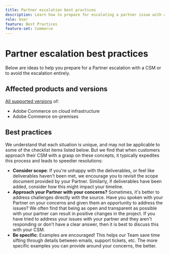 ```yaml
---
title: Partner escalation best practices
description: Learn how to prepare for escalating a partner issue with an Adobe Customer Success Manager or how to avoid an escalation.
role: User
feature: Best Practices
feature-set: Commerce
---
```


# Partner escalation best practices

Below are ideas to help you prepare for a Partner escalation with a CSM or to avoid the escalation entirely.

## Affected products and versions

[All supported versions](../../../release/versions.html) of:

* Adobe Commerce on cloud infrastructure
* Adobe Commerce on-premises

## Best practices

We understand that each situation is unique, and may not be applicable to some of the checklist items listed below. But we find that when customers approach their CSM with a grasp on these concepts, it typically expedites this process and leads to speedier resolutions:

* **Consider scope**: If you're unhappy with the deliverables, or feel like deliverables haven't been met, we encourage you to revisit the scope document provided by your Partner. Similarly, if deliverables have been added, consider how this might impact your timeline.
* **Approach your Partner with your concerns?** Sometimes, it's better to address challenges directly with the source. Have you spoken with your Partner on your concerns and given them an opportunity to address the issues? We often find that being as open and transparent as possible with your partner can result in positive changes in the project. If you have tried to address your issues with your partner and they aren't responding or don't have a clear answer, then it is best to discuss this with your CSM.
* **Be specific**: Examples are encouraged! This helps our Team save time sifting through details between emails, support tickets, etc. The more specific examples you can provide around your concerns, the better.
